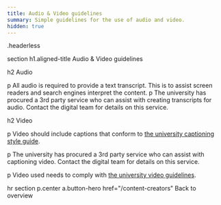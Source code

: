 ```yaml
---
title: Audio & Video guidelines
summary: Simple guidelines for the use of audio and video.
hidden: true
---
```


.headerless

section
  h1.aligned-title Audio & Video guidelines

  h2 Audio

  p All audio is required to provide a text transcript. This is to assist screen readers and search engines interpret the content.
  p The university has procured a 3rd party service who can assist with creating transcripts for audio. Contact the digital team for details on this service.

  h2 Video

  p Video should include captions that conform to <a href="http://www.unimelb.edu.au/accessibility/captioning/style-guide.htm">the university captioning style guide</a>.

  p The university has procured a 3rd party service who can assist with captioning video. Contact the digital team for details on this service.

  p Video used needs to comply with <a href="http://marketing.unimelb.edu.au/imagebank/guidelines.html">the university video guidelines</a>.

hr
section
  p.center
    a.button-hero href="/content-creators" Back to overview